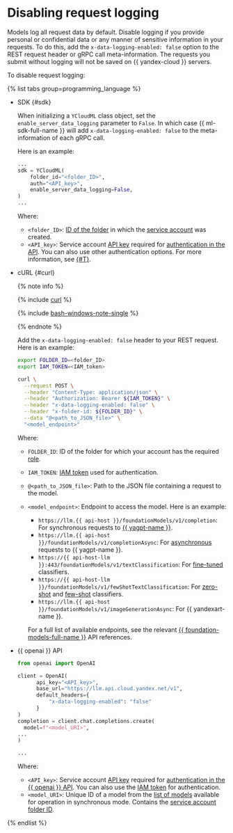 # Disabling request logging

Models log all request data by default. Disable logging if you provide personal or confidential data or any manner of sensitive information in your requests. To do this, add the `x-data-logging-enabled: false` option to the REST request header or gRPC call meta-information. The requests you submit without logging will not be saved on {{ yandex-cloud }} servers.

To disable request logging:

{% list tabs group=programming_language %}

- SDK {#sdk}

  When initializing a `YCloudML` class object, set the `enable_server_data_logging` parameter to `False`. In which case {{ ml-sdk-full-name }} will add `x-data-logging-enabled: false` to the meta-information of each gRPC call.

  Here is an example:

  ```python
  ...
  sdk = YCloudML(
      folder_id="<folder_ID>",
      auth="<API_key>",
      enable_server_data_logging=False,
  )
  ...
  ```

  Where:

  * `<folder_ID>`: [ID of the folder](../../resource-manager/operations/folder/get-id.md) in which the [service account](../../iam/concepts/users/service-accounts.md) was created.
  * `<API_key>`: Service account [API key](../../iam/concepts/authorization/api-key.md) required for [authentication in the API](../api-ref/authentication.md). You can also use other authentication options. For more information, see [{#T}](../sdk/index.md#authentication).

- cURL {#curl}

  {% note info %}

  {% include [curl](../../_includes/curl.md) %}

  {% include [bash-windows-note-single](../../_includes/translate/bash-windows-note-single.md) %}

  {% endnote %}

  Add the `x-data-logging-enabled: false` header to your REST request. Here is an example:

  ```bash
  export FOLDER_ID=<folder_ID>
  export IAM_TOKEN=<IAM_token>

  curl \
    --request POST \
    --header "Content-Type: application/json" \
    --header "Authorization: Bearer ${IAM_TOKEN}" \
    --header "x-data-logging-enabled: false" \
    --header "x-folder-id: ${FOLDER_ID}" \
    --data "@<path_to_JSON_file>" \
    "<model_endpoint>"
  ```

  Where:

  * `FOLDER_ID`: ID of the folder for which your account has the required [role](../security/index.md).
  * `IAM_TOKEN`: [IAM token](../../iam/operations/iam-token/create.md) used for authentication.
  * `@<path_to_JSON_file>`: Path to the JSON file containing a request to the model.
  * `<model_endpoint>`: Endpoint to access the model. Here is an example:
    * `https://llm.{{ api-host }}/foundationModels/v1/completion`: For synchronous requests to [{{ yagpt-name }}](../concepts/generation/index.md).
    * `https://llm.{{ api-host }}/foundationModels/v1/completionAsync`: For [asynchronous](generation/async-request.md) requests to {{ yagpt-name }}.
    * `https://{{ api-host-llm }}:443/foundationModels/v1/textClassification`: For [fine-tuned](../concepts/classifier/index.md#trainable) classifiers.
    * `https://{{ api-host-llm }}/foundationModels/v1/fewShotTextClassification`: For [zero-shot](../concepts/classifier/index.md#zero-shot) and [few-shot](../concepts/classifier/index.md#few-shot) classifiers.
    * `https://llm.{{ api-host }}/foundationModels/v1/imageGenerationAsync`: For {{ yandexart-name }}.

    For a full list of available endpoints, see the relevant [{{ foundation-models-full-name }}](../concepts/api.md) API references.

- {{ openai }} API

  ```python
  from openai import OpenAI

  client = OpenAI(
        api_key="<API_key>",
        base_url="https://llm.api.cloud.yandex.net/v1",
        default_headers={
            "x-data-logging-enabled": "false"
        }
  )
  completion = client.chat.completions.create(
    model=f"<model_URI>",
  ...
  )

  ...
  ```
  Where:

  * `<API_key>`: Service account [API key](../../iam/concepts/authorization/api-key.md) required for [authentication in the {{ openai }} API](../concepts/openai-compatibility.md). You can also use the [IAM token](../../iam/operations/iam-token/create.md) for authentication.
  * `<model_URI>`: Unique ID of a model from the [list of models](../concepts/generation/models.md) available for operation in synchronous mode. Contains the [service account](../../iam/concepts/users/service-accounts.md) [folder ID](../../resource-manager/operations/folder/get-id.md).

{% endlist %}